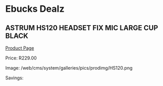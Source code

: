 
# Ebucks Dealz
## ASTRUM HS120 HEADSET FIX MIC LARGE CUP BLACK
[Product Page](https://www.ebucks.com/web/shop/productSelected.do?prodId=1227761679&catId=1207273786)

Price: R229.00

Image: /web/cms/system/galleries/pics/prodimg/HS120.png

Savings: 


	